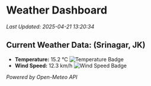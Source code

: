 
# Weather Dashboard

_Last Updated: 2025-04-21 13:20:34_

## Current Weather Data: (Srinagar, JK)
- **Temperature:** 15.2 °C ![Temperature Badge](https://img.shields.io/badge/Temperature-Low%20Temp-blue)
- **Wind Speed:** 12.3 km/h ![Wind Speed Badge](https://img.shields.io/badge/Wind%20Speed-Light%20Wind-blue)

*Powered by Open-Meteo API*
